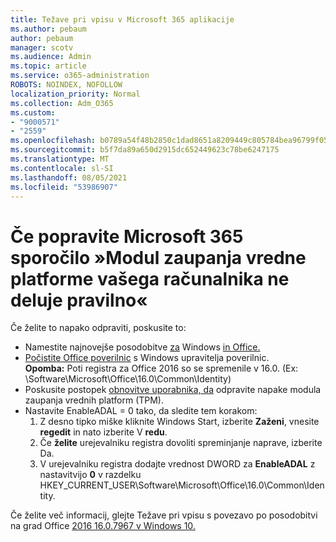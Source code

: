 ```yaml
---
title: Težave pri vpisu v Microsoft 365 aplikacije
ms.author: pebaum
author: pebaum
manager: scotv
ms.audience: Admin
ms.topic: article
ms.service: o365-administration
ROBOTS: NOINDEX, NOFOLLOW
localization_priority: Normal
ms.collection: Adm_O365
ms.custom:
- "9000571"
- "2559"
ms.openlocfilehash: b0789a54f48b2850c1dad8651a8209449c805784bea96799f05e67c4bc43fdb0
ms.sourcegitcommit: b5f7da89a650d2915dc652449623c78be6247175
ms.translationtype: MT
ms.contentlocale: sl-SI
ms.lasthandoff: 08/05/2021
ms.locfileid: "53986907"
---
```

# <a name="fixing-the-microsoft-365-apps-your-computers-trusted-platform-module-is-not-functioning-properly-message"></a>Če popravite Microsoft 365 sporočilo »Modul zaupanja vredne platforme vašega računalnika ne deluje pravilno«

Če želite to napako odpraviti, poskusite to:

- Namestite najnovejše posodobitve [za](https://support.microsoft.com/help/4027667/windows-10-update) Windows [in Office.](https://support.office.com/article/update-office-and-your-computer-with-microsoft-update-2ab296f3-7f03-43a2-8e50-46de917611c5)
- [Počistite Office poverilnic](https://docs.microsoft.com/office/troubleshoot/office-suite-issues/another-account-already-signed-in#step-4-clear-cached-credentials-on-the-computer) s Windows upravitelja poverilnic.<br/>
    **Opomba:** Poti registra za Office 2016 so se spremenile v 16.0. (Ex: \Software\Microsoft\Office\16.0\Common\Identity\)
- Poskusite postopek [obnovitve uporabnika, da](https://docs.microsoft.com/office365/troubleshoot/administration/connection-issue-when-sign-in-office-2016#symptom-2) odpravite napake modula zaupanja vrednih platform (TPM).
- Nastavite EnableADAL = 0 tako, da sledite tem korakom:  
    1. Z desno tipko miške kliknite Windows Start, izberite **Zaženi**, vnesite **regedit** in nato izberite V **redu**.
    2. Če **želite** urejevalniku registra dovoliti spreminjanje naprave, izberite Da.
    3. V urejevalniku registra dodajte vrednost DWORD za **EnableADAL** z nastavitvijo **0** v razdelku HKEY_CURRENT_USER\Software\Microsoft\Office\16.0\Common\Identity.

Če želite več informacij, glejte Težave pri vpisu s povezavo po posodobitvi na grad Office [2016 16.0.7967 v Windows 10.](https://docs.microsoft.com/office365/troubleshoot/administration/connection-issue-when-sign-in-office-2016)